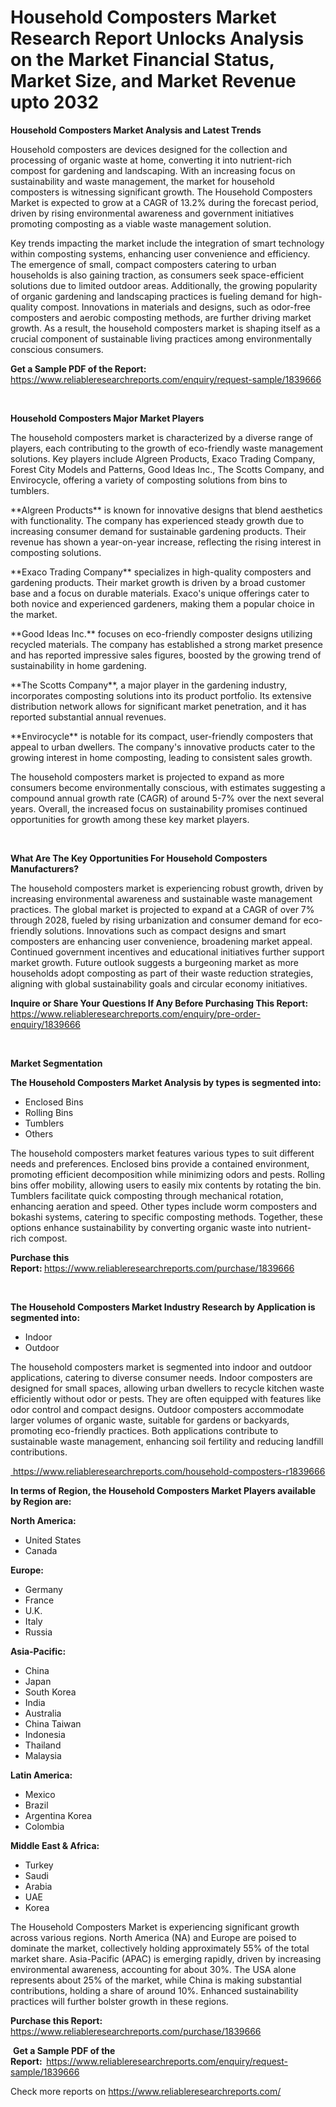 <p><h1>Household Composters Market Research Report Unlocks Analysis on the Market Financial Status, Market Size, and Market Revenue upto 2032</h1></p><p><strong>Household Composters Market Analysis and Latest Trends</strong></p>
<p><p>Household composters are devices designed for the collection and processing of organic waste at home, converting it into nutrient-rich compost for gardening and landscaping. With an increasing focus on sustainability and waste management, the market for household composters is witnessing significant growth. The Household Composters Market is expected to grow at a CAGR of 13.2% during the forecast period, driven by rising environmental awareness and government initiatives promoting composting as a viable waste management solution.</p><p>Key trends impacting the market include the integration of smart technology within composting systems, enhancing user convenience and efficiency. The emergence of small, compact composters catering to urban households is also gaining traction, as consumers seek space-efficient solutions due to limited outdoor areas. Additionally, the growing popularity of organic gardening and landscaping practices is fueling demand for high-quality compost. Innovations in materials and designs, such as odor-free composters and aerobic composting methods, are further driving market growth. As a result, the household composters market is shaping itself as a crucial component of sustainable living practices among environmentally conscious consumers.</p></p>
<p><strong>Get a Sample PDF of the Report:&nbsp;</strong> <a href="https://www.reliableresearchreports.com/enquiry/request-sample/1839666?utm_campaign=3053&utm_medium=2&utm_source=Github&utm_content=ia&utm_term=10042025&utm_id=household-composters">https://www.reliableresearchreports.com/enquiry/request-sample/1839666</a></p>
<p>&nbsp;</p>
<p><strong>Household Composters Major Market Players</strong></p>
<p><p>The household composters market is characterized by a diverse range of players, each contributing to the growth of eco-friendly waste management solutions. Key players include Algreen Products, Exaco Trading Company, Forest City Models and Patterns, Good Ideas Inc., The Scotts Company, and Envirocycle, offering a variety of composting solutions from bins to tumblers.</p><p>**Algreen Products** is known for innovative designs that blend aesthetics with functionality. The company has experienced steady growth due to increasing consumer demand for sustainable gardening products. Their revenue has shown a year-on-year increase, reflecting the rising interest in composting solutions.</p><p>**Exaco Trading Company** specializes in high-quality composters and gardening products. Their market growth is driven by a broad customer base and a focus on durable materials. Exaco's unique offerings cater to both novice and experienced gardeners, making them a popular choice in the market.</p><p>**Good Ideas Inc.** focuses on eco-friendly composter designs utilizing recycled materials. The company has established a strong market presence and has reported impressive sales figures, boosted by the growing trend of sustainability in home gardening.</p><p>**The Scotts Company**, a major player in the gardening industry, incorporates composting solutions into its product portfolio. Its extensive distribution network allows for significant market penetration, and it has reported substantial annual revenues.</p><p>**Envirocycle** is notable for its compact, user-friendly composters that appeal to urban dwellers. The company's innovative products cater to the growing interest in home composting, leading to consistent sales growth.</p><p>The household composters market is projected to expand as more consumers become environmentally conscious, with estimates suggesting a compound annual growth rate (CAGR) of around 5-7% over the next several years. Overall, the increased focus on sustainability promises continued opportunities for growth among these key market players.</p></p>
<p>&nbsp;</p>
<p><strong>What Are The Key Opportunities For Household Composters Manufacturers?</strong></p>
<p><p>The household composters market is experiencing robust growth, driven by increasing environmental awareness and sustainable waste management practices. The global market is projected to expand at a CAGR of over 7% through 2028, fueled by rising urbanization and consumer demand for eco-friendly solutions. Innovations such as compact designs and smart composters are enhancing user convenience, broadening market appeal. Continued government incentives and educational initiatives further support market growth. Future outlook suggests a burgeoning market as more households adopt composting as part of their waste reduction strategies, aligning with global sustainability goals and circular economy initiatives.</p></p>
<p><strong>Inquire or Share Your Questions If Any Before Purchasing This Report:</strong> <a href="https://www.reliableresearchreports.com/enquiry/pre-order-enquiry/1839666?utm_campaign=3053&utm_medium=2&utm_source=Github&utm_content=ia&utm_term=10042025&utm_id=household-composters">https://www.reliableresearchreports.com/enquiry/pre-order-enquiry/1839666</a></p>
<p>&nbsp;</p>
<p><strong>Market Segmentation</strong></p>
<p><strong>The Household Composters Market Analysis by types is segmented into:</strong></p>
<p><ul><li>Enclosed Bins</li><li>Rolling Bins</li><li>Tumblers</li><li>Others</li></ul></p>
<p><p>The household composters market features various types to suit different needs and preferences. Enclosed bins provide a contained environment, promoting efficient decomposition while minimizing odors and pests. Rolling bins offer mobility, allowing users to easily mix contents by rotating the bin. Tumblers facilitate quick composting through mechanical rotation, enhancing aeration and speed. Other types include worm composters and bokashi systems, catering to specific composting methods. Together, these options enhance sustainability by converting organic waste into nutrient-rich compost.</p></p>
<p><strong>Purchase this Report:&nbsp;</strong><a href="https://www.reliableresearchreports.com/purchase/1839666?utm_campaign=3053&utm_medium=2&utm_source=Github&utm_content=ia&utm_term=10042025&utm_id=household-composters">https://www.reliableresearchreports.com/purchase/1839666</a></p>
<p>&nbsp;</p>
<p><strong>The Household Composters Market Industry Research by Application is segmented into:</strong></p>
<p><ul><li>Indoor</li><li>Outdoor</li></ul></p>
<p><p>The household composters market is segmented into indoor and outdoor applications, catering to diverse consumer needs. Indoor composters are designed for small spaces, allowing urban dwellers to recycle kitchen waste efficiently without odor or pests. They are often equipped with features like odor control and compact designs. Outdoor composters accommodate larger volumes of organic waste, suitable for gardens or backyards, promoting eco-friendly practices. Both applications contribute to sustainable waste management, enhancing soil fertility and reducing landfill contributions.</p></p>
<p><a href="https://www.reliableresearchreports.com/household-composters-r1839666?utm_campaign=3053&utm_medium=2&utm_source=Github&utm_content=ia&utm_term=10042025&utm_id=household-composters">&nbsp;https://www.reliableresearchreports.com/household-composters-r1839666</a></p>
<p><strong>In terms of Region, the Household Composters Market Players available by Region are:</strong></p>
<p>
    <p> <strong> North America: </strong>
        <ul>
            <li>United States</li>
            <li>Canada</li>
        </ul>
        </p> 
    <p> <strong> Europe: </strong>
        <ul>
            <li>Germany</li>
            <li>France</li>
            <li>U.K.</li>
            <li>Italy</li>
            <li>Russia</li>
        </ul>
        </p> 
    <p> <strong> Asia-Pacific: </strong>
        <ul>
            <li>China</li>
            <li>Japan</li>
            <li>South Korea</li>
            <li>India</li>
            <li>Australia</li>
            <li>China Taiwan</li>
            <li>Indonesia</li>
            <li>Thailand</li>
            <li>Malaysia</li>
        </ul>
        </p> 
    <p> <strong> Latin America: </strong>
        <ul>
            <li>Mexico</li>
            <li>Brazil</li>
            <li>Argentina Korea</li>
            <li>Colombia</li>
        </ul>
        </p> 
    <p> <strong> Middle East & Africa: </strong>
        <ul>
            <li>Turkey</li>
            <li>Saudi</li>
            <li>Arabia</li>
            <li>UAE</li>
            <li>Korea</li>
        </ul>
    </p>
    </p>
<p><p>The Household Composters Market is experiencing significant growth across various regions. North America (NA) and Europe are poised to dominate the market, collectively holding approximately 55% of the total market share. Asia-Pacific (APAC) is emerging rapidly, driven by increasing environmental awareness, accounting for about 30%. The USA alone represents about 25% of the market, while China is making substantial contributions, holding a share of around 10%. Enhanced sustainability practices will further bolster growth in these regions.</p></p>
<p><strong>Purchase this Report: </strong><a href="https://www.reliableresearchreports.com/purchase/1839666?utm_campaign=3053&utm_medium=2&utm_source=Github&utm_content=ia&utm_term=10042025&utm_id=household-composters">https://www.reliableresearchreports.com/purchase/1839666</a></p>
<p>&nbsp;<strong>Get a Sample PDF of the Report:&nbsp;&nbsp;</strong><a href="https://www.reliableresearchreports.com/enquiry/request-sample/1839666?utm_campaign=3053&utm_medium=2&utm_source=Github&utm_content=ia&utm_term=10042025&utm_id=household-composters">https://www.reliableresearchreports.com/enquiry/request-sample/1839666</a></p>
<p><strong></strong></p>
<p>Check more reports on <a href="https://www.reliableresearchreports.com/?utm_campaign=3053&utm_medium=2&utm_source=Github&utm_content=ia&utm_term=10042025&utm_id=household-composters">https://www.reliableresearchreports.com/</a></p>